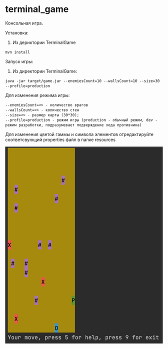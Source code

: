 # terminal_game

Консольная игра. 

Установка:
1. Из дериктории TerminalGame 
```
mvn install
```

Запуск игры:
1. Из директории TerminalGame:
```
java -jar target/game.jar --enemiesCount=10 --wallsCount=10 --size=30 --profile=production
```
Для изменения режима игры:
```
--enemiesCount=<> - количество врагов
--wallsCount=<> - количество стен
--size=<> - размер карты (30*30);
--profile=production - режим игры (production - обычный режим, dev - режим разработки, подразумевает подверждение хода противника)
```

Для изменения цветой гаммы и символа элементов отредактируйте соответсвующий properties файл в папке resources

![](https://github.com/ilnrzakirov/terminal_game/blob/master/Screen%20Shot%202022-04-24%20at%209.42.08%20AM.png)
